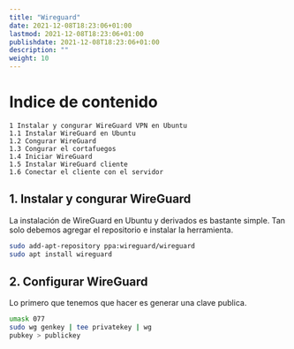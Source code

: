 ```yaml
---
title: "Wireguard"
date: 2021-12-08T18:23:06+01:00
lastmod: 2021-12-08T18:23:06+01:00
publishdate: 2021-12-08T18:23:06+01:00
description: ""
weight: 10
---
```


# Indice de contenido
    1 Instalar y congurar WireGuard VPN en Ubuntu
    1.1 Instalar WireGuard en Ubuntu
    1.2 Congurar WireGuard
    1.3 Congurar el cortafuegos
    1.4 Iniciar WireGuard
    1.5 Instalar WireGuard cliente
    1.6 Conectar el cliente con el servidor
## 1. Instalar y congurar WireGuard
La instalación de WireGuard en Ubuntu y derivados es
bastante simple. Tan solo debemos agregar el repositorio e
instalar la herramienta.

```bash
sudo add-apt-repository ppa:wireguard/wireguard
sudo apt install wireguard
```

## 2. Configurar WireGuard
Lo primero que tenemos que hacer es generar una clave
publica.
```bash
umask 077
sudo wg genkey | tee privatekey | wg
pubkey > publickey
```

<!-- Puedes ver las claves generadas con: cat privatekey y  cat
publickey .

En nuestro ejemplo creamos el archivo de conguración
wg0.conf.
Copia y pega lo siguiente (donde «Tu-KEY», agregas tu clave).
SUSCRÍBETE A NUESTRO
BOLETÍN
Correo electrónico *
¡Suscríbete!
5. Se instalarán los siguientes
paquetes adicionales:
6. wireguard-dkms wireguard-tools
7. Se instalarán los siguientes
paquetes NUEVOS:
8. wireguard wireguard-dkms
wireguard-tools
9. 0 actualizados, 3 nuevos se
instalarán, 0 para eliminar y 2 no
actualizados.
10. Se necesita descargar 358 kB de
archivos.
11. Se utilizarán 2.041 kB de espacio de
disco adicional después de esta
operación.
12. ¿Desea continuar? [S/n]
1. umask 077
2.
3. wg genkey | tee privatekey | wg
pubkey > publickey
1. nano /etc/wireguard/wg0.conf
1. [Interface]
2. PrivateKey = <Tu-KEY>
3. Address = 10.0.0.1/24,
fd86:ea04:1115::1/64
4. ListenPort = 51820
5. PostUp = iptables -A FORWARD -i wg0 -
j ACCEPT; iptables -t nat -A
POSTROUTING -o eth0 -j MASQUERADE;
ip6tables -A FORWARD -i wg0 -j

Usamos cookies para garantizar que tengas la mejor experiencia en nuestro sitio. Si continúas en
"sololinux.es" asumiremos que estás conforme.
OK Leer más
3/10/2020 Instalar y configurar WireGuard VPN en Ubuntu y derivados
https://www.sololinux.es/instalar-y-configurar-wireguard-vpn-en-ubuntu-y-derivados/ 4/9
Modica las conguraciones según tus necesidades.
Address: dene las direcciones IPv4 e IPv6 privadas para
el servidor WireGuard.
ListenPort: especica qué puerto utilizará WireGuard
para las conexiones entrantes.
PostUp y PostDown: dene los pasos que se ejecutarán
después de encender o apagar la interfaz con respecto a
las iptables.
SaveCong: ordena al archivo de conguración que se
actualice automáticamente cada vez que se agrega un
nuevo par.
Congurar el cortafuegos
Abrimos el puerto ssh y el de WireGuard.
Vericamos que los puertos están abiertos.
Iniciar WireGuard
Iniciar el servicio (según el nombre que hayas denido
dependiendo de tus interfaces).
ACCEPT; ip6tables -t nat -A
POSTROUTING -o eth0 -j MASQUERADE
6. PostDown = iptables -D FORWARD -i wg0
-j ACCEPT; iptables -t nat -D
POSTROUTING -o eth0 -j MASQUERADE;
ip6tables -D FORWARD -i wg0 -j
ACCEPT; ip6tables -t nat -D
POSTROUTING -o eth0 -j MASQUERADE
7. SaveConfig = true
1. sudo ufw allow 22/tcp
2.
3. sudo ufw allow 51820/udp
4.
5. sudo ufw enable
1. sudo ufw status verbose

Usamos cookies para garantizar que tengas la mejor experiencia en nuestro sitio. Si continúas en
"sololinux.es" asumiremos que estás conforme.
OK Leer más
3/10/2020 Instalar y configurar WireGuard VPN en Ubuntu y derivados
https://www.sololinux.es/instalar-y-configurar-wireguard-vpn-en-ubuntu-y-derivados/ 5/9
Habilitamos el servicio para que inicie con el sistema.
La VPN ya debería estar funcionado, puedes vericarlo con
los siguientes comandos.
Instalar WireGuard cliente
La conguración de un cliente es similar a la del servidor. Si
usas Ubuntu como sistema operativo cliente, la única
diferencia entre el cliente y el servidor es el contenido del
archivo de conguración.
Instalamos la aplicación como mencionamos anteriormente,
después generamos las claves.
Creamos el archivo de conguración.
Copia y pega lo siguiente.
Guarda el archivo y cierra el editor.
1. wg-quick up wg0
1. sudo systemctl enable wg-quick@wg0
1. sudo wg show
1. ifconfig wg0
1. umask 077
2.
3. wg genkey | tee privatekey | wg
pubkey > publickey
1. nano /etc/wireguard/wg0.conf
1. [Interface]
2. PrivateKey = <archivo que contiene
la clave>
3. Address = 10.0.0.2/24,
fd86:ea04:1115::5/64

Usamos cookies para garantizar que tengas la mejor experiencia en nuestro sitio. Si continúas en
"sololinux.es" asumiremos que estás conforme.
OK Leer más
3/10/2020 Instalar y configurar WireGuard VPN en Ubuntu y derivados
https://www.sololinux.es/instalar-y-configurar-wireguard-vpn-en-ubuntu-y-derivados/ 6/9
Conectar el cliente con el servidor
La forma más sencilla de conectarnos al VPN es editar el
archivo…
Ingresa tus datos reales.
Guarda y cierra el editor.
Podemos vericar la conexión con el siguiente comando.
La conguración de la red se agregara automáticamente al
archivo *.conf. Si no te as y quieres forzar el guardado
puedes ejecutar el siguiente comando (con el nombre
correspondiente).
Ahora y como punto nal del articulo puedes vericar la
conexión con…
1. nano /etc/wireguard/wg0.conf
1. [Peer]
2. PublicKey = <Server Public key>
3. Endpoint = <Server Public IP>:51820
4. AllowedIPs = 10.0.0.2/24,
fd86:ea04:1115::5/64
1. sudo wg
1. wg-quick save wg0
1. ping 10.0.0.1
2.
3. sudo wg
Canales de Telegram: Canal SoloLinux –
Canal SoloWordpress

Usamos cookies para garantizar que tengas la mejor experiencia en nuestro sitio. Si continúas en
"sololinux.es" asumiremos que estás conforme.
OK Leer más
3/10/2020 Instalar y configurar WireGuard VPN en Ubuntu y derivados
https://www.sololinux.es/instalar-y-configurar-wireguard-vpn-en-ubuntu-y-derivados/ 8/9
AGREGAR COMENTARIO
b i link b-quote del ins img ul ol li
code more cerrar las etiquetas
Responder
Muchas gracias por el manual, pero tengo un par de
cuestiones…
Este punto donde tendría que editarse, ¿en el server o en
cliente?
[Peer]
PublicKey =
Endpoint = :51820
AllowedIPs = 10.0.0.2/24, fd86:ea04:1115::5/64
Otra pregunta que tengo es:
Yo tengo montado en server ubuntu donde tengo instalado
Wireguard pero tengo congurado un debian server que hace
función de enrutador con dos interfaces de red: 10.33.6.0 y la
192.168.1.0
La ip privada del debian 10.33.6.1 y la interfaz de red que da
salida a internet con la 192.168.1.68
El ubuntu server (wireguard) forma parte de la red privada del
debian y tiene la ip 10.33.6.6
El cliente ubuntu no forma parte de la red privada si no que
tiene otra red 192.168.1.139
Mi cuention es ¿que ip publica debería poner EndPoint?
Si me pudieras ayudar en este punto te lo agradecería
muchísimo…
Gracias!

Usamos cookies para garantizar que tengas la mejor experiencia en nuestro sitio. Si continúas en
"sololinux.es" asumiremos que estás conforme.
OK Leer más
3/10/2020 Instalar y configurar WireGuard VPN en Ubuntu y derivados
https://www.sololinux.es/instalar-y-configurar-wireguard-vpn-en-ubuntu-y-derivados/ 7/9
Espero que este articulo te sea de utilidad, puedes
ayudarnos a mantener el servidor con una donación
(paypal), o también colaborar con el simple gesto de
compartir nuestros artículos en tu sitio web, blo -->